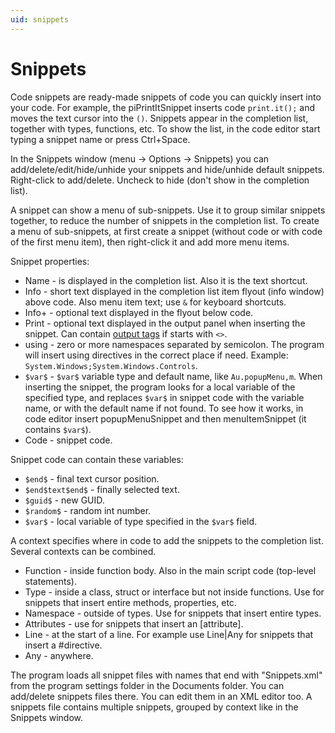 ```yaml
---
uid: snippets
---
```


# Snippets

Code snippets are ready-made snippets of code you can quickly insert into your code. For example, the piPrintItSnippet inserts code `print.it();` and moves the text cursor into the `()`. Snippets appear in the completion list, together with types, functions, etc. To show the list, in the code editor start typing a snippet name or press Ctrl+Space.

In the Snippets window (menu -> Options -> Snippets) you can add/delete/edit/hide/unhide your snippets and hide/unhide default snippets. Right-click to add/delete. Uncheck to hide (don't show in the completion list).

A snippet can show a menu of sub-snippets. Use it to group similar snippets together, to reduce the number of snippets in the completion list. To create a menu of sub-snippets, at first create a snippet (without code or with code of the first menu item), then right-click it and add more menu items.

Snippet properties:
- Name - is displayed in the completion list. Also it is the text shortcut.
- Info - short text displayed in the completion list item flyout (info window) above code. Also menu item text; use `&` for keyboard shortcuts.
- Info+ - optional text displayed in the flyout below code.
- Print - optional text displayed in the output panel when inserting the snippet. Can contain [output tags](xref:output_tags) if starts with `<>`.
- using - zero or more namespaces separated by semicolon. The program will insert using directives in the correct place if need. Example: `System.Windows;System.Windows.Controls`.
- `$var$` - `$var$` variable type and default name, like `Au.popupMenu,m`. When inserting the snippet, the program looks for a local variable of the specified type, and replaces `$var$` in snippet code with the variable name, or with the default name if not found. To see how it works, in code editor insert popupMenuSnippet and then menuItemSnippet (it contains `$var$`).
- Code - snippet code.

Snippet code can contain these variables:
- `$end$` - final text cursor position.
- `$end$text$end$` - finally selected text.
- `$guid$` - new GUID.
- `$random$` - random int number.
- `$var$` - local variable of type specified in the `$var$` field.

A context specifies where in code to add the snippets to the completion list. Several contexts can be combined.
- Function - inside function body. Also in the main script code (top-level statements).
- Type - inside a class, struct or interface but not inside functions. Use for snippets that insert entire methods, properties, etc.
- Namespace - outside of types. Use for snippets that insert entire types.
- Attributes - use for snippets that insert an [attribute].
- Line - at the start of a line. For example use Line|Any for snippets that insert a #directive.
- Any - anywhere.

The program loads all snippet files with names that end with "Snippets.xml" from the program settings folder in the Documents folder. You can add/delete snippets files there. You can edit them in an XML editor too. A snippets file contains multiple snippets, grouped by context like in the Snippets window.
